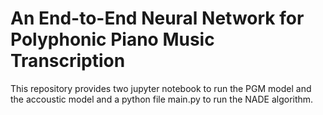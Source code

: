 # An End-to-End Neural Network for Polyphonic Piano Music Transcription

This repository provides two jupyter notebook to run the PGM model and the accoustic model and a python file main.py to run the NADE algorithm.
